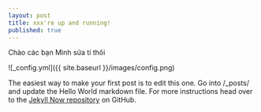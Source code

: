 ```yaml
---
layout: post
title: xxx're up and running!
published: true
---
```


Chào các bạn Mình sửa tí thôi 

![_config.yml]({{ site.baseurl }}/images/config.png)

The easiest way to make your first post is to edit this one. Go into /_posts/ and update the Hello World markdown file. For more instructions head over to the [Jekyll Now repository](https://github.com/barryclark/jekyll-now) on GitHub.
